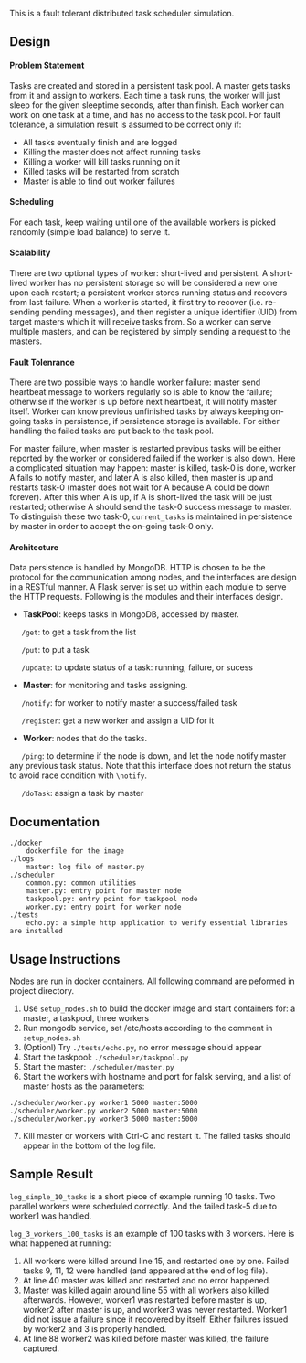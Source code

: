 This is a fault tolerant distributed task scheduler simulation.

## Design

#### Problem Statement
Tasks are created and stored in a persistent task pool. A master gets tasks from it and assign to workers. Each time a task runs, the worker will just sleep for the given sleeptime seconds, after than finish. Each worker can work on one task at a time, and has no access to the task pool. For fault tolerance, a simulation result is assumed to be correct only if:
* All tasks eventually finish and are logged
* Killing the master does not affect running tasks
* Killing a worker will kill tasks running on it
* Killed tasks will be restarted from scratch
* Master is able to find out worker failures

#### Scheduling
For each task, keep waiting until one of the available workers is picked randomly (simple load balance) to serve it.

#### Scalability
There are two optional types of worker: short-lived and persistent. A short-lived worker has no persistent storage so will be considered a new one upon each restart; a persistent worker stores running status and recovers from last failure. When a worker is started, it first try to recover (i.e. re-sending pending messages), and then register a unique identifier (UID) from target masters which it will receive tasks from. So a worker can serve multiple masters, and can be registered by simply sending a request to the masters.

#### Fault Tolenrance
There are two possible ways to handle worker failure: master send heartbeat message to workers regularly so is able to know the failure; otherwise if the worker is up before next heartbeat, it will notify master itself. Worker can know previous unfinished tasks by always keeping on-going tasks in persistence, if persistence storage is available. For either handling the failed tasks are put back to the task pool.

For master failure, when master is restarted previous tasks will be either reported by the worker or considered failed if the worker is also down. Here a complicated situation may happen: master is killed, task-0 is done, worker A fails to notify master, and later A is also killed, then master is up and restarts task-0 (master does not wait for A because A could be down forever). After this when A is up, if A is short-lived the task will be just restarted; otherwise A should send the task-0 success message to master. To distinguish these two task-0, `current_tasks` is maintained in persistence by master in order to accept the on-going task-0 only.

#### Architecture
Data persistence is handled by MongoDB. HTTP is chosen to be the protocol for the communication among nodes, and the interfaces are design in a RESTful manner. A Flask server is set up within each module to serve the HTTP requests. Following is the modules and their interfaces design.
* **TaskPool**: keeps tasks in MongoDB, accessed by master.

&ensp;&ensp;&ensp;`/get`: to get a task from the list

&ensp;&ensp;&ensp;`/put`: to put a task

&ensp;&ensp;&ensp;`/update`: to update status of a task: running, failure, or sucess

* **Master**: for monitoring and tasks assigning.

&ensp;&ensp;&ensp;`/notify`: for worker to notify master a success/failed task

&ensp;&ensp;&ensp;`/register`: get a new worker and assign a UID for it

* **Worker**: nodes that do the tasks.

&ensp;&ensp;&ensp;`/ping`: to determine if the node is down, and let the node notify master any previous task status. Note that this interface does not return the status to avoid race condition with `\notify`.

&ensp;&ensp;&ensp;`/doTask`: assign a task by master

## Documentation
```
./docker
    dockerfile for the image
./logs
    master: log file of master.py
./scheduler
    common.py: common utilities
    master.py: entry point for master node
    taskpool.py: entry point for taskpool node
    worker.py: entry point for worker node
./tests
    echo.py: a simple http application to verify essential libraries are installed
```

## Usage Instructions
Nodes are run in docker containers. All following command are peformed in project directory.

1. Use ```setup_nodes.sh``` to build the docker image and start containers for: a master, a taskpool, three workers
2. Run mongodb service, set /etc/hosts according to the comment in ```setup_nodes.sh```
3. (Optionl) Try ```./tests/echo.py```, no error message should appear
4. Start the taskpool: ```./scheduler/taskpool.py```
5. Start the master: ```./scheduler/master.py```
6. Start the workers with hostname and port for falsk serving, and a list of master hosts as the parameters:
```
./scheduler/worker.py worker1 5000 master:5000
./scheduler/worker.py worker2 5000 master:5000
./scheduler/worker.py worker3 5000 master:5000
```
7. Kill master or workers with Ctrl-C and restart it. The failed tasks should appear in the bottom of the log file.

## Sample Result
```log_simple_10_tasks``` is a short piece of example running 10 tasks. Two parallel workers were scheduled correctly. And the failed task-5 due to worker1 was handled.

```log_3_workers_100_tasks``` is an example of 100 tasks with 3 workers. Here is what happened at running:
1. All workers were killed around line 15, and restarted one by one. Failed tasks 9, 11, 12 were handled (and appeared at the end of log file).
2. At line 40 master was killed and restarted and no error happened.
3. Master was killed again around line 55 with all workers also killed afterwards. However, worker1 was restarted before master is up, worker2 after master is up, and worker3 was never restarted. Worker1 did not issue a failure since it recovered by itself. Either failures issued by worker2 and 3 is properly handled.
4. At line 88 worker2 was killed before master was killed, the failure captured.
